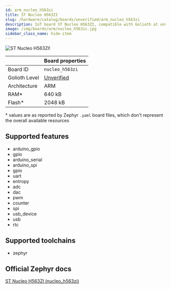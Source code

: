 ```yaml
---
id: arm_nucleo_h563zi
title: ST Nucleo H563ZI
slug: /hardware/catalog/boards/unverified/arm_nucleo_h563zi
description: IoT board ST Nucleo H563ZI, compatible with Golioth at unverified level.
image: /img/boards/arm/nucleo_h563zi.jpg
sidebar_class_name: hide-item
---
```


[//]: # (This is an auto-generated file, do not edit! Changes to it will be lost upon re-generation)

![ST Nucleo H563ZI!](/img/boards/arm/nucleo_h563zi.jpg "ST Nucleo H563ZI")

|                | Board properties     |
| -------------  | -------------------- |
| Board ID       | `nucleo_h563zi` |
| Golioth Level  | [Unverified](/hardware#unverified-boards) |
| Architecture   | ARM |
| RAM*           | 640 kB |
| Flash*         | 2048 kB |

\* values are as reported by Zephyr `.yaml` board files, which don't represent the overall available resources



## Supported features

* arduino_gpio
* gpio
* arduino_serial
* arduino_spi
* gpio
* uart
* entropy
* adc
* dac
* pwm
* counter
* spi
* usb_device
* usb
* rtc

## Supported toolchains

* zephyr

## Official Zephyr docs

[ST Nucleo H563ZI (nucleo_h563zi)](https://docs.zephyrproject.org/latest/boards/arm/nucleo_h563zi/doc/index.html)
